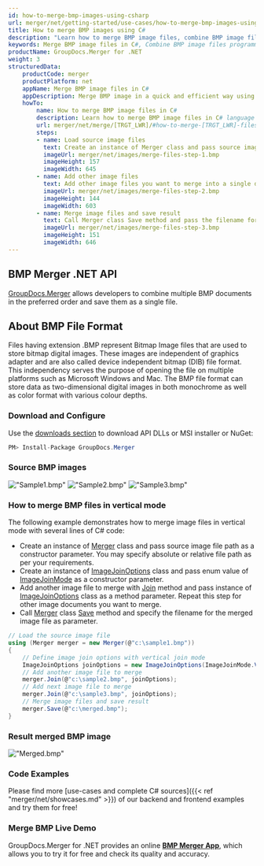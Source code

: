 ```yaml
---
id: how-to-merge-bmp-images-using-csharp
url: merger/net/getting-started/use-cases/how-to-merge-bmp-images-using-csharp
title: How to merge BMP images using C#
description: "Learn how to merge BMP image files, combine BMP image files into one file programmatically in C# language using GroupDocs.Merger for .NET library."
keywords: Merge BMP image files in C#, Combine BMP image files programmatically
productName: GroupDocs.Merger for .NET
weight: 3
structuredData:
    productCode: merger
    productPlatform: net
    appName: Merge BMP image files in C#
    appDescription: Merge BMP image in a quick and efficient way using C# language and GroupDocs.Merger for .NET API, without the use of any third-party software like Microsoft or Open Office.
    howTo:
        name: How to merge BMP image files in C# 
        description: Learn how to merge BMP image files in C# language and GroupDocs.Merger for .NET API, without the use of any third-party software like Microsoft or Open Office.
        url: merger/net/merge/[TRGT_LWR]/#how-to-merge-[TRGT_LWR]-files-in-c
        steps:
        - name: Load source image files 
          text: Create an instance of Merger class and pass source image file path as a constructor parameter. You may specify absolute or relative file path as per your requirements. 
          imageUrl: merger/net/images/merge-files-step-1.bmp
          imageHeight: 157
          imageWidth: 645
        - name: Add other image files
          text: Add other image files you want to merge into a single document with Join method of Merger class.
          imageUrl: merger/net/images/merge-files-step-2.bmp
          imageHeight: 144
          imageWidth: 603
        - name: Merge image files and save result 
          text: Call Merger class Save method and pass the filename for the resultant image file as parameter.
          imageUrl: merger/net/images/merge-files-step-3.bmp
          imageHeight: 151
          imageWidth: 646
---
```


## BMP Merger .NET API

[GroupDocs.Merger](https://products.groupdocs.com/merger/net) allows developers to combine multiple BMP documents in the preferred order and save them as a single file.

## About BMP File Format

Files having extension .BMP represent Bitmap Image files that are used to store bitmap digital images. These images are independent of graphics adapter and are also called device independent bitmap (DIB) file format. This independency serves the purpose of opening the file on multiple platforms such as Microsoft Windows and Mac. The BMP file format can store data as two-dimensional digital images in both monochrome as well as color format with various colour depths.

### Download and Configure

Use the [downloads section](https://downloads.groupdocs.com/merger/net) to download API DLLs or MSI installer or NuGet:
```csharp
PM> Install-Package GroupDocs.Merger
```

### Source BMP images

!["Sample1.bmp"](/merger/net/images/jpg/sample1.jpg)
!["Sample2.bmp"](/merger/net/images/jpg/sample2.jpg)
!["Sample3.bmp"](/merger/net/images/jpg/sample3.jpg)

### How to merge BMP files in vertical mode

The following example demonstrates how to merge image files in vertical mode with several lines of C# code:

* Create an instance of [Merger](https://reference.groupdocs.com/merger/net/groupdocs.merger/merger) class and pass source image file path as a constructor parameter. You may specify absolute or relative file path as per your requirements.
* Create an instance of [ImageJoinOptions](https://reference.groupdocs.com/merger/net/groupdocs.merger.domain.options/imagejoinoptions) class and pass enum value of [ImageJoinMode](https://reference.groupdocs.com/merger/net/groupdocs.merger.domain.options/imagejoinmode) as a constructor parameter.
* Add another image file to merge with [Join](https://reference.groupdocs.com/merger/net/groupdocs.merger/merger/join) method and pass instance of [ImageJoinOptions](https://reference.groupdocs.com/merger/net/groupdocs.merger.domain.options/imagejoinoptions) class as a method parameter. Repeat this step for other image documents you want to merge.
* Call [Merger](https://reference.groupdocs.com/merger/net/groupdocs.merger/merger) class [Save](https://reference.groupdocs.com/merger/net/groupdocs.merger/merger/save) method and specify the filename for the merged image file as parameter.

```csharp
// Load the source image file
using (Merger merger = new Merger(@"c:\sample1.bmp"))
{
    // Define image join options with vertical join mode
    ImageJoinOptions joinOptions = new ImageJoinOptions(ImageJoinMode.Vertical);
    // Add another image file to merge
    merger.Join(@"c:\sample2.bmp", joinOptions);
    // Add next image file to merge
    merger.Join(@"c:\sample3.bmp", joinOptions);
    // Merge image files and save result
    merger.Save(@"c:\merged.bmp");
}
```

### Result merged BMP image

!["Merged.bmp"](/merger/net/images/jpg/merged_vertical.jpg)

### Code Examples

Please find more [use-cases and complete C# sources]({{< ref "merger/net/showcases.md" >}}) of our backend and frontend examples and try them for free!

### Merge BMP Live Demo

GroupDocs.Merger for .NET provides an online [**BMP Merger App**](https://products.groupdocs.app/merger/images/bmp), which allows you to try it for free and check its quality and accuracy.